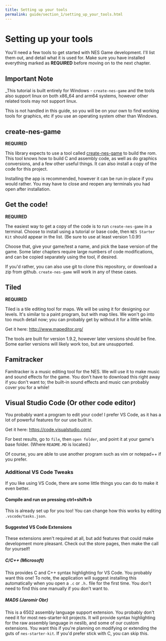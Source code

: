 ```yaml
---
title: Setting up your tools
permalink: guide/section_1/setting_up_your_tools.html
---
```

# Setting up your tools

You'll need a few tools to get started with NES Game development. I'll list them out, and detail what it is used for.
Make sure you have installed everything marked as **REQUIRED** before moving on to the next chapter.

## Important Note 

_This tutorial is built entirely for Windows - `create-nes-game` and the tools also support
linux on both x86_64 and arm64 systems, however other related tools may not support linux. 

This is not handled in this guide, so you will be on your own to find working tools for
graphics, etc if you use an operating system other than Windows.

## create-nes-game

**REQUIRED**

This library expects to use a tool called 
[create-nes-game](https://cppchriscpp.github.io/create-nes-game/#/)
to build the rom. This tool knows how to build C and assembly code, as well as do graphics conversions, and
a few other useful things. It can also install a copy of the code for this project.

Installing the app is recommended, however it can be run in-place if you would rather. You may have to close and
reopen any terminals you had open after installation.

## Get the code!

**REQUIRED**

The easiest way to get a copy of the code is to run `create-nes-game` in a terminal. Choose to install using a 
tutorial or base code, then `NES Starter Kit` should appear in the list. (Be sure to use at least version 1.0.9!)

Choose that, give your game/test a name, and pick the base version of the game. Some later chapters require large
numbers of code modifications, and can be copied separately using the tool, if desired. 

If you'd rather, you can also use git to clone this repository, or download a zip from github. `create-nes-game`
will work in any of these cases. 

## Tiled

**REQUIRED**

Tiled is a tile editing tool for maps. We will be using it for designing our levels. It's similar to a paint program, but
with map tiles. We won't go into too much detail now; you can probably get by without it for a little while.

Get it here: http://www.mapeditor.org/

The tools are built for version 1.9.2, however later versions should be fine. Some earlier versions will likely work
too, but are unsupported.

## Famitracker

Famitracker is a music editing tool for the NES. We will use it to make music and sound effects for the
game. You don't have to download this right away if you don't want to; the built-in sound effects and 
music can probably cover you for a while!

## Visual Studio Code (Or other code editor)

You probably want a program to edit your code! I prefer VS Code, as it has a lot of powerful features for our use built in.

Get it here: https://code.visualstudio.com/

For best results, go to `file`, then `open folder`, and point it at your game's base folder. (Where `README.MD` is located.)

Of course, you are able to use another program such as vim or notepad++ if you prefer.

### Additional VS Code Tweaks

If you like using VS Code, there are some little things you can do to make it even better. 

#### Compile and run on pressing ctrl+shift+b

This is already set up for you too! You can change how this works by editing `.vscode/tasks.json`.

#### Suggested VS Code Extensions

These extensions aren't required at all, but add features that could make development more pleasant. 
Check out the store pages, then make the call for yourself!

##### C/C++ (Microsoft)

This provides C and C++ syntax highlighting for VS Code. You probably want this one! To note, the application will suggest
installing this automatically when you open a `.c` or `.h.` file for the first time. You don't need to find this one
manually if you don't want to.

##### MADS (Jaromir Obr)

This is a 6502 assembly language support extension. You probably don't need it for most nes-starter-kit projects.
It will provide syntax highlighting for the raw assembly language in neslib, and some of our custom extensions.
You want this if you're planning on modifying or extending the guts of `nes-starter-kit`. If you'd prefer stick with C,
you can skip this.
